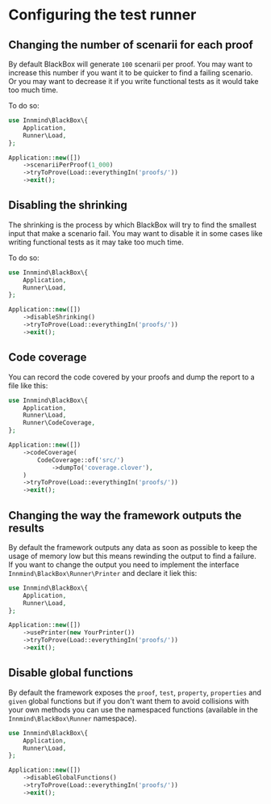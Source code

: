 # Configuring the test runner

## Changing the number of scenarii for each proof

By default BlackBox will generate `100` scenarii per proof. You may want to increase this number if you want it to be quicker to find a failing scenario. Or you may want to decrease it if you write functional tests as it would take too much time.

To do so:

```php
use Innmind\BlackBox\{
    Application,
    Runner\Load,
};

Application::new([])
    ->scenariiPerProof(1_000)
    ->tryToProve(Load::everythingIn('proofs/'))
    ->exit();
```

## Disabling the shrinking

The shrinking is the process by which BlackBox will try to find the smallest input that make a scenario fail. You may want to disable it in some cases like writing functional tests as it may take too much time.

To do so:

```php
use Innmind\BlackBox\{
    Application,
    Runner\Load,
};

Application::new([])
    ->disableShrinking()
    ->tryToProve(Load::everythingIn('proofs/'))
    ->exit();
```

## Code coverage

You can record the code covered by your proofs and dump the report to a file like this:

```php
use Innmind\BlackBox\{
    Application,
    Runner\Load,
    Runner\CodeCoverage,
};

Application::new([])
    ->codeCoverage(
        CodeCoverage::of('src/')
            ->dumpTo('coverage.clover'),
    )
    ->tryToProve(Load::everythingIn('proofs/'))
    ->exit();
```

## Changing the way the framework outputs the results

By default the framework outputs any data as soon as possible to keep the usage of memory low but this means rewinding the output to find a failure. If you want to change the output you need to implement the interface `Innmind\BlackBox\Runner\Printer` and declare it liek this:

```php
use Innmind\BlackBox\{
    Application,
    Runner\Load,
};

Application::new([])
    ->usePrinter(new YourPrinter())
    ->tryToProve(Load::everythingIn('proofs/'))
    ->exit();
```

## Disable global functions

By default the framework exposes the `proof`, `test`, `property`, `properties` and `given` global functions but if you don't want them to avoid collisions with your own methods you can use the namespaced functions (available in the `Innmind\BlackBox\Runner` namespace).

```php
use Innmind\BlackBox\{
    Application,
    Runner\Load,
};

Application::new([])
    ->disableGlobalFunctions()
    ->tryToProve(Load::everythingIn('proofs/'))
    ->exit();
```
